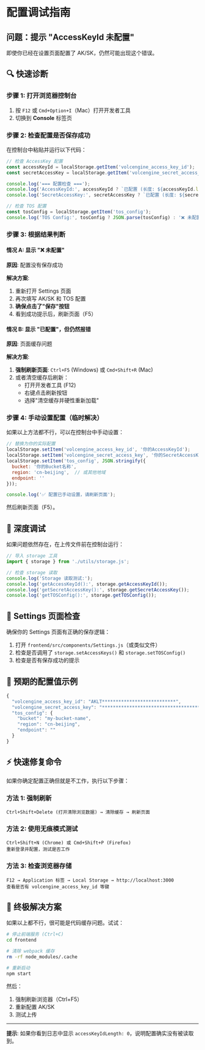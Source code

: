 # 配置调试指南

## 问题：提示 "AccessKeyId 未配置"

即使你已经在设置页面配置了 AK/SK，仍然可能出现这个错误。

## 🔍 快速诊断

### 步骤 1: 打开浏览器控制台

1. 按 `F12` 或 `Cmd+Option+I`（Mac）打开开发者工具
2. 切换到 **Console** 标签页

### 步骤 2: 检查配置是否保存成功

在控制台中粘贴并运行以下代码：

```javascript
// 检查 AccessKey 配置
const accessKeyId = localStorage.getItem('volcengine_access_key_id');
const secretAccessKey = localStorage.getItem('volcengine_secret_access_key');

console.log('=== 配置检查 ===');
console.log('AccessKeyId:', accessKeyId ? `已配置 (长度: ${accessKeyId.length})` : '❌ 未配置');
console.log('SecretAccessKey:', secretAccessKey ? `已配置 (长度: ${secretAccessKey.length})` : '❌ 未配置');

// 检查 TOS 配置
const tosConfig = localStorage.getItem('tos_config');
console.log('TOS Config:', tosConfig ? JSON.parse(tosConfig) : '❌ 未配置');
```

### 步骤 3: 根据结果判断

#### 情况 A: 显示 "❌ 未配置"

**原因**: 配置没有保存成功

**解决方案**:
1. 重新打开 Settings 页面
2. 再次填写 AK/SK 和 TOS 配置
3. **确保点击了"保存"按钮**
4. 看到成功提示后，刷新页面（F5）

#### 情况 B: 显示 "已配置"，但仍然报错

**原因**: 页面缓存问题

**解决方案**:
1. **强制刷新页面**: `Ctrl+F5` (Windows) 或 `Cmd+Shift+R` (Mac)
2. 或者清空缓存后刷新：
   - 打开开发者工具 (F12)
   - 右键点击刷新按钮
   - 选择"清空缓存并硬性重新加载"

### 步骤 4: 手动设置配置（临时解决）

如果以上方法都不行，可以在控制台中手动设置：

```javascript
// 替换为你的实际配置
localStorage.setItem('volcengine_access_key_id', '你的AccessKeyId');
localStorage.setItem('volcengine_secret_access_key', '你的SecretAccessKey');
localStorage.setItem('tos_config', JSON.stringify({
  bucket: '你的Bucket名称',
  region: 'cn-beijing',  // 或其他地域
  endpoint: ''
}));

console.log('✅ 配置已手动设置，请刷新页面');
```

然后刷新页面（F5）。

## 🐛 深度调试

如果问题依然存在，在上传文件前在控制台运行：

```javascript
// 导入 storage 工具
import { storage } from './utils/storage.js';

// 检查 storage 读取
console.log('Storage 读取测试:');
console.log('getAccessKeyId():', storage.getAccessKeyId());
console.log('getSecretAccessKey():', storage.getSecretAccessKey());
console.log('getTOSConfig():', storage.getTOSConfig());
```

## 🔧 Settings 页面检查

确保你的 Settings 页面有正确的保存逻辑：

1. 打开 `frontend/src/components/Settings.js`（或类似文件）
2. 检查是否调用了 `storage.setAccessKeys()` 和 `storage.setTOSConfig()`
3. 检查是否有保存成功的提示

## 📝 预期的配置值示例

```javascript
{
  "volcengine_access_key_id": "AKLT***************************",
  "volcengine_secret_access_key": "************************************",
  "tos_config": {
    "bucket": "my-bucket-name",
    "region": "cn-beijing",
    "endpoint": ""
  }
}
```

## ⚡ 快速修复命令

如果你确定配置正确但就是不工作，执行以下步骤：

### 方法 1: 强制刷新
```
Ctrl+Shift+Delete (打开清除浏览数据) → 清除缓存 → 刷新页面
```

### 方法 2: 使用无痕模式测试
```
Ctrl+Shift+N (Chrome) 或 Cmd+Shift+P (Firefox)
重新登录并配置，测试是否工作
```

### 方法 3: 检查浏览器存储
```
F12 → Application 标签 → Local Storage → http://localhost:3000
查看是否有 volcengine_access_key_id 等键
```

## 🎯 终极解决方案

如果以上都不行，很可能是代码缓存问题。试试：

```bash
# 停止前端服务 (Ctrl+C)
cd frontend

# 清除 webpack 缓存
rm -rf node_modules/.cache

# 重新启动
npm start
```

然后：
1. 强制刷新浏览器（Ctrl+F5）
2. 重新配置 AK/SK
3. 测试上传

---

**提示**: 如果你看到日志中显示 `accessKeyIdLength: 0`，说明配置确实没有被读取到。



